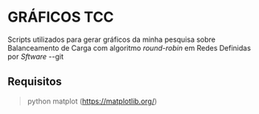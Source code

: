 # GRÁFICOS TCC

Scripts utilizados para gerar gráficos da minha pesquisa sobre Balanceamento de Carga com algoritmo *round-robin* em Redes Definidas por *Sftware*
--git

## Requisitos
> python
> matplot (https://matplotlib.org/)